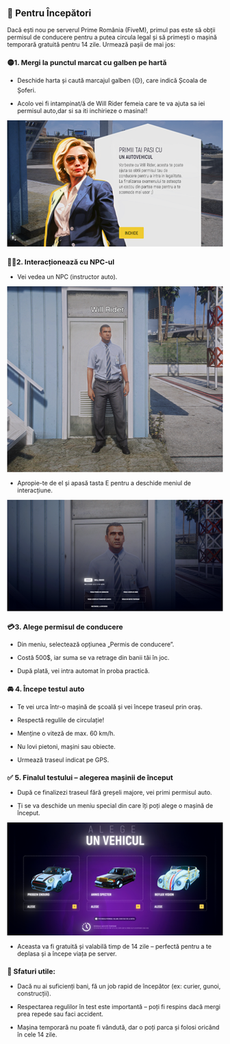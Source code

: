 

## 🚗 Pentru Începători
Dacă ești nou pe serverul Prime România (FiveM), primul pas este să obții permisul de conducere pentru a putea circula legal și să primești o mașină temporară gratuită pentru 14 zile. Urmează pașii de mai jos:

### 🟡1. Mergi la punctul marcat cu galben pe hartă
* Deschide harta și caută marcajul galben (🟡), care indică Școala de Șoferi.

* Acolo vei fi intampinat/ă de Will Rider femeia care te va ajuta sa iei permisul auto,dar si sa iti inchirieze o masina!!

![Tutorial](/public/img/tut1.png)

### 🧍‍♂️2. Interacționează cu NPC-ul
* Vei vedea un NPC (instructor auto).

![Tutorial](/public/img/tut2.png)

* Apropie-te de el și apasă tasta E pentru a deschide meniul de interacțiune.

![Tutorial](/public/img/tut3.png)

### 💳3. Alege permisul de conducere
* Din meniu, selectează opțiunea „Permis de conducere”.

* Costă 500$, iar suma se va retrage din banii tăi în joc.

* După plată, vei intra automat în proba practică.

### 🚘 4. Începe testul auto
* Te vei urca într-o mașină de școală și vei începe traseul prin oraș.

* Respectă regulile de circulație!

* Menține o viteză de max. 60 km/h.

* Nu lovi pietoni, mașini sau obiecte.

* Urmează traseul indicat pe GPS.

### ✅ 5. Finalul testului – alegerea mașinii de început
* După ce finalizezi traseul fără greșeli majore, vei primi permisul auto.

* Ți se va deschide un meniu special din care îți poți alege o mașină de început.

![Tutorial](/public/img/tut4.png)

* Aceasta va fi gratuită și valabilă timp de 14 zile – perfectă pentru a te deplasa și a începe viața pe server.

### 🎯 Sfaturi utile:

* Dacă nu ai suficienți bani, fă un job rapid de începător (ex: curier, gunoi, construcții).

* Respectarea regulilor în test este importantă – poți fi respins dacă mergi prea repede sau faci accident.

* Mașina temporară nu poate fi vândută, dar o poți parca și folosi oricând în cele 14 zile.
